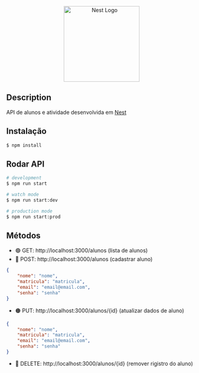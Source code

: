 <p align="center">
  <a href="http://nestjs.com/" target="blank">
    <img src="https://nestjs.com/img/logo-small.svg" width="200" alt="Nest Logo" />
  </a>
</p>

## Description

  API de alunos e atividade desenvolvida em [Nest](https://github.com/nestjs/nest)

## Instalação

```bash
$ npm install
```

## Rodar API

```bash
# development
$ npm run start

# watch mode
$ npm run start:dev

# production mode
$ npm run start:prod
```

<!-- ## Test

```bash
# unit tests
$ npm run test

# e2e tests
$ npm run test:e2e

# test coverage
$ npm run test:cov
``` -->

## Métodos

- 🟢 GET: http://localhost:3000/alunos (lista de alunos)
- 🔵 POST: http://localhost:3000/alunos (cadastrar aluno)
~~~json
{
	"nome": "nome",
	"matricula": "matricula",
	"email": "email@email.com",
	"senha": "senha"
}
~~~
- 🟠 PUT: http://localhost:3000/alunos/{id} (atualizar dados de aluno)
~~~json
{
	"nome": "nome",
	"matricula": "matricula",
	"email": "email@email.com",
	"senha": "senha"
}
~~~
- 🔴 DELETE: http://localhost:3000/alunos/{id} (remover rigistro do aluno)
